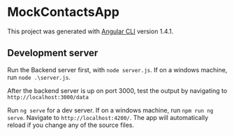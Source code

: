 # MockContactsApp

This project was generated with [Angular CLI](https://github.com/angular/angular-cli) version 1.4.1.

## Development server

Run the Backend server first, with `node server.js`. If on a windows machine, run `node .\server.js`.

After the backend server is up on port 3000, test the output by navigating to `http://localhost:3000/data`

Run `ng serve` for a dev server. If on a windows machine, run `npm run ng serve`. Navigate to `http://localhost:4200/`. The app will automatically reload if you change any of the source files.




